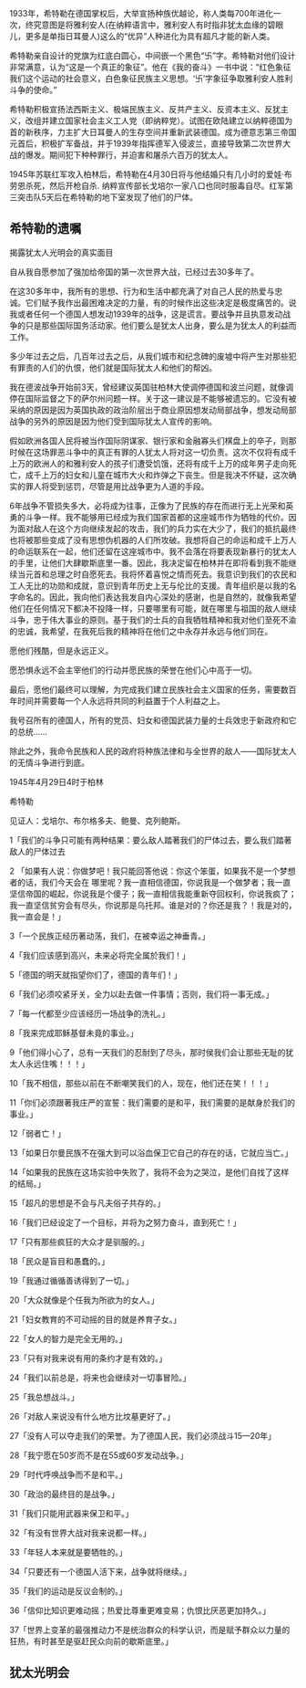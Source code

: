 
1933年，希特勒在德国掌权后，大举宣扬种族优越论，称人类每700年进化一次，终究意图是将雅利安人(在纳粹语言中，雅利安人有时指非犹太血缘的碧眼儿，更多是单指日耳曼人)这么的“优异”人种进化为具有超凡才能的新人类。

希特勒亲自设计的党旗为红底白圆心，中间嵌一个黑色“卐”字。希特勒对他们设计非常满意，认为“这是一个真正的象征”。他在《我的奋斗》一书中说：“红色象征我们这个运动的社会意义，白色象征民族主义思想。‘卐’字象征争取雅利安人胜利斗争的使命。”

希特勒积极宣扬法西斯主义、极端民族主义、反共产主义、反资本主义、反犹主义，改组并建立国家社会主义工人党（即纳粹党）。试图在欧陆建立以纳粹德国为首的新秩序，力主扩大日耳曼人的生存空间并重新武装德国。成为德意志第三帝国元首后，积极扩军备战，并于1939年指挥德军入侵波兰，直接导致第二次世界大战的爆发。期间犯下种种罪行，并迫害和屠杀六百万的犹太人。


1945年苏联红军攻入柏林后，希特勒在4月30日将与他结婚只有几小时的爱娃·布劳恩杀死，然后开枪自杀. 纳粹宣传部长戈培尔一家八口也同时服毒自尽。红军第三突击队5天后在希特勒的地下室发现了他们的尸体。


## 希特勒的遗嘱
 
揭露犹太人光明会的真实面目
 
自从我自愿参加了强加给帝国的第一次世界大战，已经过去30多年了。

在这30多年中，我所有的思想、行为和生活中都充满了对自己人民的热爱与忠诚。它们赋予我作出最困难决定的力量，有的时候作出这些决定是极度痛苦的。说我或者任何一个德国人想发动1939年的战争，这是谎言。要战争并且执意发动战争的只是那些国际国务活动家。他们要么是犹太人出身，要么是为犹太人的利益而工作。

多少年过去之后，几百年过去之后，从我们城市和纪念碑的废墟中将产生对那些犯有罪责的人们的仇恨，他们就是国际犹太人和他们的帮凶。

我在德波战争开始前3天，曾经建议英国驻柏林大使调停德国和波兰问题，就像调停在国际监督之下的萨尔州问题一样。关于这一建议是不能够被遗忘的。它没有被采纳的原因是因为英国执政的政治阶层出于商业原因想发动局部战争，想发动局部战争的另外的原因是因为他们受到国际犹太人宣传的影响。

假如欧洲各国人民将被当作国际阴谋家、银行家和金融寡头们棋盘上的卒子，则那时候在这场罪恶斗争中的真正有罪的人犹太人将对这一切负责。这次不仅将有成千上万的欧洲人的和雅利安人的孩子们遭受饥饿，还将有成千上万的成年男子走向死亡，成千上万的妇女和儿童在城市大火和炸弹之下丧生。但是我决不怀疑，这次确实的罪人将受到惩罚，尽管是用比战争更为人道的手段。

6年战争不管损失多大，必将成为往事，正像为了民族的存在而进行无上光荣和英勇的斗争一样。我不能够用已经成为我们国家首都的这座城市作为牺牲的代价。因为面对敌人在这个方向继续发起的攻击，我们的兵力实在大少了，我们的抵抗最终也将被那些变成了没有思想伪机器的人们所攻破。我想将自己的命运和成千上万人的命运联系在一起，他们还留在这座城市中。我不会落在将要表现新暴行的犹太人的手里，让他们大肆歇斯底里一番。因此，我决定留在柏林并在即将看到我不能继续当元首和总理之时自愿死去。我将怀着喜悦之情而死去。我意识到我们的农民和工人无比的功勋和成就，意识到青年历史上无与伦比的支援。青年组织是以我的名字命名的。因此，我向他们表达我发自内心深处的感谢，也是自然的，就像我希望他们在任何情况下都决不投降一样，只要哪里有可能，就在哪里与祖国的敌人继续斗争，忠于伟大事业的原则。基于我们的士兵的自我牺牲精神和我对他们至死不渝的忠诚，我希望，在我死后我的精神将在他们之中永存并永远与他们同在。

愿他们残酷，但是永远正义。

愿恐惧永远不会主宰他们的行动并愿民族的荣誉在他们心中高于一切。

最后，愿他们最终可以理解，为完成我们建立民族社会主义国家的任务，需要数百年时间并需要每一个人永远将共同的利益置于个人利益之上。

我号召所有的德国人，所有的党员、妇女和德国武装力量的士兵效忠于新政府和它的总统……

除此之外，我命令民族和人民的政府将种族法律和与全世界的敌人——国际犹太人的无情斗争进行到底。

1945年4月29日4时于柏林

希特勒

见证人：戈培尔、布尔格多夫、鲍曼、克列鲍斯。





1「我们的斗争只可能有两种结果：要么敌人踏著我们的尸体过去，要么我们踏著敌人的尸体过去   

2 「如果有人说：你做梦吧！我只能回答他说：你这个笨蛋，如果我不是一个梦想者的话，我们今天会在 哪里呢？我一直相信德国，你说我是一个做梦者；我一直坚信帝国的崛起，你说我是个傻子；我一直相信我能重新夺回权利，你说我疯了；我一直坚信贫穷会有尽头，你说那是乌托邦。谁是对的？你还是我？！我是对的，我一直会是！」   

3「一个民族正经历著动荡，我们，在被幸运之神垂青。」   

4「我们应该感到高兴，未来必将完全属於我们！」   

5「德国的明天就指望你们了，德国的青年们！」   
   
6「我们必须咬紧牙关，全力以赴去做一件事情；否则，我们将一事无成。」   

7「每一代都至少应该经历一场战争的洗礼。」   

8「我来完成耶稣基督未竟的事业。」   

9「他们得小心了，总有一天我们的忍耐到了尽头，那时侯我们会让那些无耻的犹太人永远住嘴！！！」   
   
10「我不相信，那些以前在不断嘲笑我们的人，现在，他们还在笑！！！」   
   
11「你们必须跟著我庄严的宣誓：我们需要的是和平，我们需要的是献身於我们的事业。」   

12「弱者亡！」   
   
13「如果日尔曼民族不在强大到可以浴血保卫它自己的存在的话，它就应当亡。」   
   
14「如果我的民族在这场实验中失败了，我将不会为之哭泣，是他们自找了这样的结局。」   

15「超凡的思想是不会与凡夫俗子共存的。」   
   
16「我们已经设定了一个目标，并将为之努力奋斗，直到死亡！」  

17「只有那些疯狂的大众才是驯服的。」   
   
18「民众是盲目和愚蠢的。」   

19「我通过循循善诱得到了一切。」   

20「大众就像是个任我为所欲为的女人。」   
   
21「妇女教育的不可动摇的目的就是养育子女。」   
   
22「女人的智力是完全无用的。」   
   
23「只有对我来说有用的条约才是有效的。」   

24「我们以前总是，将来也会继续对一切事冒险。」   
   
25「我总想战斗。」   
   
26「对敌人来说没有什么地方比坟墓更好了。」   
   
27「没有人可以夺走我们的荣誉。为了德国人民，我们必须战斗15—20年」   
   
28「我宁愿在50岁而不是在55或60岁发动战争。」   
   
29「时代呼唤战争而不是和平。」   
   
30「政治的最终目的是战争。」   
   
31「我们只能用武器来保卫和平。」   
   
32「有没有世界大战对我来说都一样。」   
  
33「年轻人本来就是要牺牲的。」   

34「只要还有一个德国人活下来，战争就将继续。」   
  
35「我们的运动是反议会制的。」   

36「信仰比知识更难动摇；热爱比尊重更难变易；仇恨比厌恶更加持久。」   

37「世界上变革的最强推动力不是统治群众的科学认识，而是赋予群众以力量的狂热，有时甚至是驱赶民众向前的歇斯底里。」



## 犹太光明会